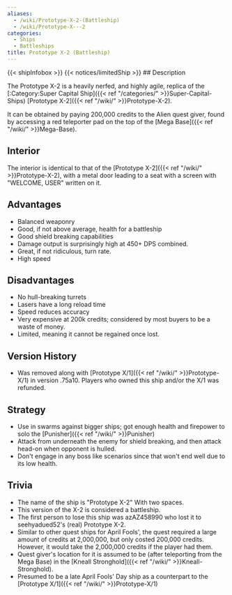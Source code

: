 ```yaml
---
aliases:
  - /wiki/Prototype-X-2-(Battleship)
  - /wiki/Prototype-X---2
categories:
  - Ships
  - Battleships
title: Prototype X-2 (Battleship)
---
```


{{< shipInfobox >}} {{< notices/limitedShip >}} ## Description

The Prototype X-2 is a heavily nerfed, and highly agile, replica of the [:Category:Super Capital Ship]({{< ref "/categories/" >}}Super-Capital-Ships) [Prototype X-2]({{< ref "/wiki/" >}}Prototype-X-2).

It can be obtained by paying 200,000 credits to the Alien quest giver, found by accessing a red teleporter pad on the top of the [Mega Base]({{< ref "/wiki/" >}}Mega-Base).

## Interior

The interior is identical to that of the [Prototype X-2]({{< ref "/wiki/" >}}Prototype-X-2), with a metal door leading to a seat with a screen with "WELCOME, USER" written on it.

## Advantages

- Balanced weaponry
- Good, if not above average, health for a battleship
- Good shield breaking capabilities
- Damage output is surprisingly high at 450+ DPS combined.
- Great, if not ridiculous, turn rate.
- High speed

## Disadvantages

- No hull-breaking turrets
- Lasers have a long reload time
- Speed reduces accuracy
- Very expensive at 200k credits; considered by most buyers to be a waste of money.
- Limited, meaning it cannot be regained once lost.

## Version History

- Was removed along with [Prototype X/1]({{< ref "/wiki/" >}}Prototype-X/1) in version .75a10. Players who owned this ship and/or the X/1 was refunded.

## Strategy

- Use in swarms against bigger ships; got enough health and firepower to solo the [Punisher]({{< ref "/wiki/" >}}Punisher)
- Attack from underneath the enemy for shield breaking, and then attack head-on when opponent is hulled.
- Don't engage in any boss like scenarios since that won't end well due to its low health.

## Trivia

- The name of the ship is "Prototype X-2" With two spaces.
- This version of the X-2 is considered a battleship.
- The first person to lose this ship was azAZ458990 who lost it to seehyadued52's (real) Prototype X-2.
- Similar to other quest ships for April Fools', the quest required a large amount of credits at 2,000,000, but only costed 200,000 credits. However, it would take the 2,000,000 credits if the player had them.
- Quest giver's location for it is assumed to be (after teleporting from the Mega Base) in the [Kneall Stronghold]({{< ref "/wiki/" >}}Kneall-Stronghold).
- Presumed to be a late April Fools' Day ship as a counterpart to the [Prototype X/1]({{< ref "/wiki/" >}}Prototype-X/1)
